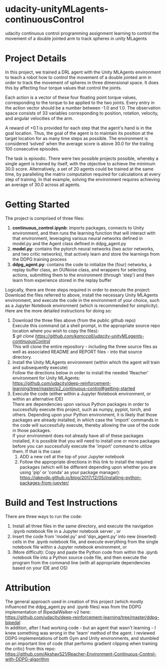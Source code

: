 # udacity-unityMLagents-continuousControl
udacity continuous control programming assignment learning to control the movement of a double jointed arm to track spheres in unity MLagents

# Project Details 
In this project, we trained a DRL agent with the Unity MLAgents environment to teach a robot how to control the movement of a double jointed arm in order to track the movement of spheres in three dimensional space.  It does this by affecting four torque values that control the joints. 

Each action is a vector of these four floating point torque values, corresponding to the torque to be applied to the two joints. Every entry in the action vector should be a number between -1.0 and 1.0. The observation space consists of 33 variables corresponding to position, rotation, velocity, and angular velocities of the arm.

A reward of +0.1 is provided for each step that the agent's hand is in the goal location. Thus, the goal of the agent is to maintain its position at the target location for as many time steps as possible.  The environment is considered ‘solved’ when the average score is above 30.0 for the trailing 100 consecutive episodes.

The task is episodic. There were two possible projects possible, whereby a single agent is trained by itself, with the objective to achieve the minimum 30.0 score. Alternatively, a set of 20 agents could be trained at the same time, by paralleling the matrix computation required for calculations at every step of training. In that example, solving the environment requires achieving an average of 30.0 across all agents. 

# Getting Started
The project is comprised of three files:
1. **continuous_control.ipynb**: imports packages, connects to Unity environment, and then runs the learning function that will interact with that environment, leveraging various neural networks defined in model.py and the Agent class defined in ddpg_agent.py
2. **model.py**: contains the pytorch neural networks (two actor networks, and two critic networks), that actively learn and store the learnings from the DDPG training process  
3. **ddpg_agent.py**: contains the code to initialize the (four) networks, a replay buffer class, an OUNoise class, and wrappers for selecting actions, submitting them to the environment (through 'step') and then learn from experience stored in the replay buffer

Logically, there are three steps required in order to execute the project: Download the files referred to above, install the necessary Unity MLAgents environment, and execute the code in the environment of your choice, such as a Jupyter Notebook environment (which is recommended for simplicity).  Here are the more detailed instructions for doing so:
1. Download the three files above (from the public github repo)   
Execute this command (at a shell prompt, in the appropriate source repo location where you wish to copy the files): \
$ *git clone https://github.com/kamccall/udacity-unityMLagents-continuousControl* \
This will clone the entire repository - including the three source files as well as associated README and REPORT files - into that source directory. 
1. Install the Unity MLAgents environment (within which the agent will train and subsequently execute)   
Follow the directions below in order to install the needed 'Reacher' environment for Unity MLAgents: \
https://github.com/udacity/deep-reinforcement-learning/tree/master/p2_continuous-control#getting-started
1. Execute the code (either within a Jupyter Notebook environment, or within an alternative IDE) \
There are dependencies upon various Python packages in order to successfully execute this project, such as numpy, pyplot, torch, and others. Depending upon your Python environment, it is likely that those packages are already installed, in which case the 'import' commands in the code will successfully execute, thereby allowing the use of the code in those packages.\
If your environment does not already have all of these packages installed, it is possible that you will need to install one or more packages before you can successfully execute the 'import' command to utilize them.  If that is the case:
    1. ADD a new cell at the top of your Jupyter notebook
    1. Follow the appropriate directions in this link to install the required packages (which will be different depending upon whether you are using 'pip' or 'conda' as your package manager): https://jakevdp.github.io/blog/2017/12/05/installing-python-packages-from-jupyter/

# Build and Test Instructions
There are three ways to run the code:
1. Install all three files in the same directory, and execute the navigation .ipynb notebook file in a Jupyter notebook server , or
2. Insert the code from 'model.py' and 'dqn_agent.py' into new (inserted) cells in the .ipynb notebook file, and execute everything from the single notebook file within a Jupyter notebook environment, or
3. (More difficult): Copy and paste the Python code from within the .ipynb notebook file into a Python source code file, and then execute the program from the command line (with all appropriate dependencies based on your IDE and OS)

# Attribution
The general approach used in creation of this project (which mostly influenced the ddpg_agent.py and .ipynb files) was from the DDPG implementation of BipedalWalker-v2 here: \
https://github.com/udacity/deep-reinforcement-learning/tree/master/ddpg-bipedal \
In addition, after I had working code - but an agent that wasn't learning - I knew something was wrong in the 'learn' method of the agent. I reviewed DDPG implementations of both Gym and Unity environments, and stumbled on an important line of code (that performs gradient clipping when training the critic) from this repo: \
https://github.com/AkshayS21/Reacher-Environment-Continuous-Control-with-DDPG-algorithm

